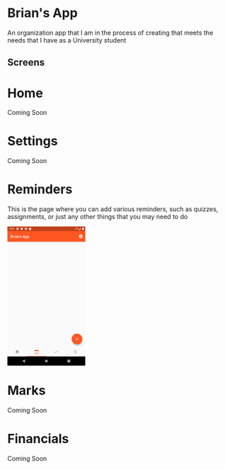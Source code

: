 # Brian's App
An organization app that I am in the process of creating that meets the needs that I have as a University student

## Screens

# Home
Coming Soon

# Settings
Coming Soon

# Reminders
This is the page where you can add various reminders, such as quizzes, assignments, or just any other things that you may need to do

<img align = "center" src="/Screenshots/Blank.png" width="35%" height="35%">

# Marks
Coming Soon

# Financials
Coming Soon
